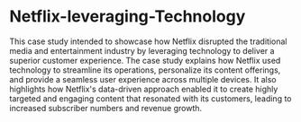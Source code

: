 # Netflix-leveraging-Technology

This case study intended to showcase how Netflix disrupted the traditional media and entertainment industry by leveraging technology to deliver a superior customer experience. The case study explains how Netflix used technology to streamline its operations, personalize its content offerings, and provide a seamless user experience across multiple devices. It also highlights how Netflix's data-driven approach enabled it to create highly targeted and engaging content that resonated with its customers, leading to increased subscriber numbers and revenue growth.
